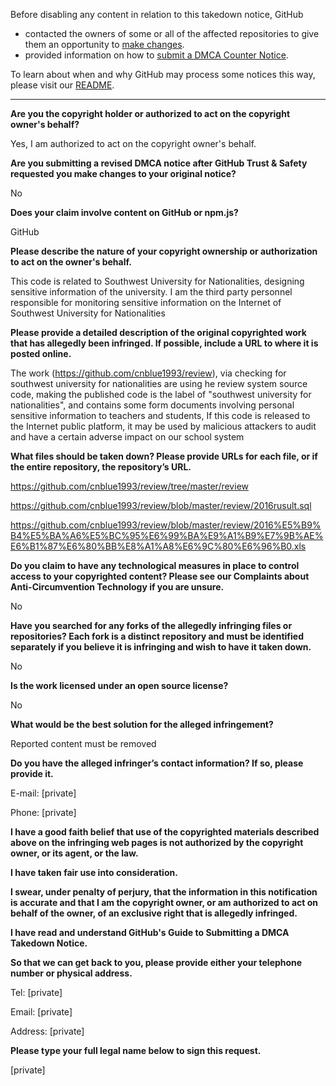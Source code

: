 Before disabling any content in relation to this takedown notice, GitHub
- contacted the owners of some or all of the affected repositories to give them an opportunity to [make changes](https://docs.github.com/en/github/site-policy/dmca-takedown-policy#a-how-does-this-actually-work).
- provided information on how to [submit a DMCA Counter Notice](https://docs.github.com/en/articles/guide-to-submitting-a-dmca-counter-notice).

To learn about when and why GitHub may process some notices this way, please visit our [README](https://github.com/github/dmca/blob/master/README.md#anatomy-of-a-takedown-notice).

---

**Are you the copyright holder or authorized to act on the copyright owner's behalf?**


Yes, I am authorized to act on the copyright owner's behalf.



**Are you submitting a revised DMCA notice after GitHub Trust & Safety requested you make changes to your original notice?**



No



**Does your claim involve content on GitHub or npm.js?**



GitHub



**Please describe the nature of your copyright ownership or authorization to act on the owner's behalf.**



This code is related to Southwest University for Nationalities, designing sensitive information of the university. I am the third party personnel responsible for monitoring sensitive information on the Internet of Southwest University for Nationalities



**Please provide a detailed description of the original copyrighted work that has allegedly been infringed. If possible, include a URL to where it is posted online.**



The work (https://github.com/cnblue1993/review), via checking for southwest university for nationalities are using he review system source code, making the published code is the label of "southwest university for nationalities", and contains some form documents involving personal sensitive information to teachers and students, If this code is released to the Internet public platform, it may be used by malicious attackers to audit and have a certain adverse impact on our school system



**What files should be taken down? Please provide URLs for each file, or if the entire repository, the repository’s URL.**



https://github.com/cnblue1993/review/tree/master/review

https://github.com/cnblue1993/review/blob/master/review/2016rusult.sql

https://github.com/cnblue1993/review/blob/master/review/2016%E5%B9%B4%E5%BA%A6%E5%BC%95%E6%99%BA%E9%A1%B9%E7%9B%AE%E6%B1%87%E6%80%BB%E8%A1%A8%E6%9C%80%E6%96%B0.xls



**Do you claim to have any technological measures in place to control access to your copyrighted content? Please see our Complaints about Anti-Circumvention Technology if you are unsure.**



No



**Have you searched for any forks of the allegedly infringing files or repositories? Each fork is a distinct repository and must be identified separately if you believe it is infringing and wish to have it taken down.**



No



**Is the work licensed under an open source license?**



No



**What would be the best solution for the alleged infringement?**



Reported content must be removed



**Do you have the alleged infringer’s contact information? If so, please provide it.**



E-mail: [private]

Phone: [private]



**I have a good faith belief that use of the copyrighted materials described above on the infringing web pages is not authorized by the copyright owner, or its agent, or the law.**



**I have taken fair use into consideration.**



**I swear, under penalty of perjury, that the information in this notification is accurate and that I am the copyright owner, or am authorized to act on behalf of the owner, of an exclusive right that is allegedly infringed.**



**I have read and understand GitHub's Guide to Submitting a DMCA Takedown Notice.**



**So that we can get back to you, please provide either your telephone number or physical address.**



Tel: [private]

Email: [private]

Address: [private]



**Please type your full legal name below to sign this request.**



[private]
